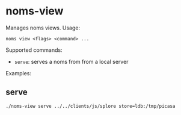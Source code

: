 # noms-view

Manages noms views. Usage:
```
noms view <flags> <command> ...
```

Supported commands:
* `serve`: serves a noms from from a local server

Examples:

## serve

```
./noms-view serve ../../clients/js/splore store=ldb:/tmp/picasa
```
